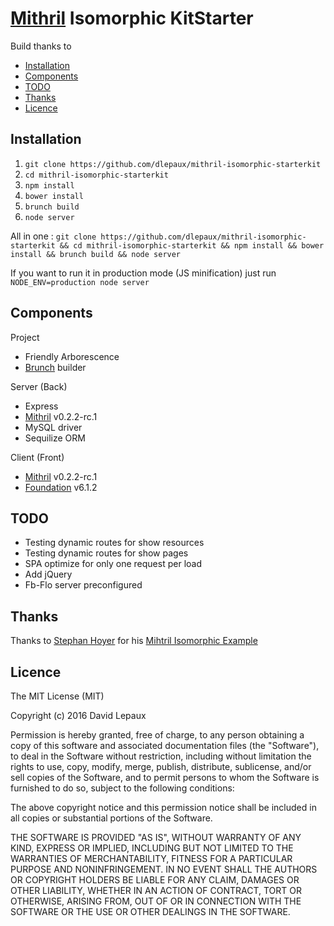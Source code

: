 # [Mithril][] Isomorphic KitStarter

Build thanks to 

- [Installation](#installation)
- [Components](#components)
- [TODO](#todo)
- [Thanks](#thanks)
- [Licence](#licence)


## <a name="installation"></a> Installation

1. `git clone https://github.com/dlepaux/mithril-isomorphic-starterkit`
2. `cd mithril-isomorphic-starterkit`
3. `npm install`
4. `bower install`
5. `brunch build`
6. `node server`

All in one : `git clone https://github.com/dlepaux/mithril-isomorphic-starterkit && cd mithril-isomorphic-starterkit && npm install && bower install && brunch build && node server`

If you want to run it in production mode (JS minification) just run `NODE_ENV=production node server`

## <a name="components"></a> Components

Project
- Friendly Arborescence
- [Brunch][] builder

Server (Back)
- Express
- [Mithril][]     v0.2.2-rc.1
- MySQL           driver
- Sequilize       ORM

Client (Front)
- [Mithril][]     v0.2.2-rc.1
- [Foundation][]  v6.1.2

## <a name="todo"></a> TODO

- Testing dynamic routes for show resources
- Testing dynamic routes for show pages
- SPA optimize for only one request per load
- Add jQuery
- Fb-Flo server preconfigured

## <a name="thanks"></a> Thanks

Thanks to [Stephan Hoyer][] for his [Mihtril Isomorphic Example][]


## <a name="licence"></a> Licence

The MIT License (MIT)

Copyright (c) 2016 David Lepaux

Permission is hereby granted, free of charge, to any person obtaining a copy
of this software and associated documentation files (the "Software"), to deal
in the Software without restriction, including without limitation the rights
to use, copy, modify, merge, publish, distribute, sublicense, and/or sell
copies of the Software, and to permit persons to whom the Software is
furnished to do so, subject to the following conditions:

The above copyright notice and this permission notice shall be included in all
copies or substantial portions of the Software.

THE SOFTWARE IS PROVIDED "AS IS", WITHOUT WARRANTY OF ANY KIND, EXPRESS OR
IMPLIED, INCLUDING BUT NOT LIMITED TO THE WARRANTIES OF MERCHANTABILITY,
FITNESS FOR A PARTICULAR PURPOSE AND NONINFRINGEMENT. IN NO EVENT SHALL THE
AUTHORS OR COPYRIGHT HOLDERS BE LIABLE FOR ANY CLAIM, DAMAGES OR OTHER
LIABILITY, WHETHER IN AN ACTION OF CONTRACT, TORT OR OTHERWISE, ARISING FROM,
OUT OF OR IN CONNECTION WITH THE SOFTWARE OR THE USE OR OTHER DEALINGS IN THE
SOFTWARE.


[Stephan Hoyer]: https://github.com/StephanHoyer
[Mihtril Isomorphic Example]: https://github.com/StephanHoyer/mithril-isomorphic-example
[Mithril]: http://mithril.js.org
[Brunch]: http://brunch.io
[Foundation]: http://foundation.zurb.com/
